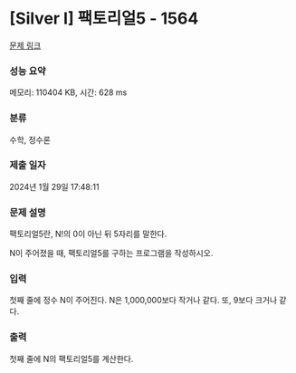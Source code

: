 # [Silver I] 팩토리얼5 - 1564 

[문제 링크](https://www.acmicpc.net/problem/1564) 

### 성능 요약

메모리: 110404 KB, 시간: 628 ms

### 분류

수학, 정수론

### 제출 일자

2024년 1월 29일 17:48:11

### 문제 설명

<p>팩토리얼5란, N!의 0이 아닌 뒤 5자리를 말한다.</p>

<p>N이 주어졌을 때, 팩토리얼5를 구하는 프로그램을 작성하시오.</p>

### 입력 

 <p>첫째 줄에 정수 N이 주어진다. N은 1,000,000보다 작거나 같다. 또, 9보다 크거나 같다.</p>

### 출력 

 <p>첫째 줄에 N의 팩토리얼5를 계산한다.</p>

